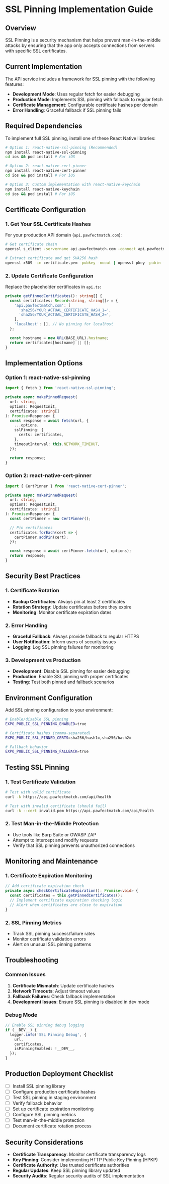 # SSL Pinning Implementation Guide

## Overview

SSL Pinning is a security mechanism that helps prevent man-in-the-middle attacks
by ensuring that the app only accepts connections from servers with specific SSL
certificates.

## Current Implementation

The API service includes a framework for SSL pinning with the following
features:

- **Development Mode**: Uses regular fetch for easier debugging
- **Production Mode**: Implements SSL pinning with fallback to regular fetch
- **Certificate Management**: Configurable certificate hashes per domain
- **Error Handling**: Graceful fallback if SSL pinning fails

## Required Dependencies

To implement full SSL pinning, install one of these React Native libraries:

```bash
# Option 1: react-native-ssl-pinning (Recommended)
npm install react-native-ssl-pinning
cd ios && pod install # For iOS

# Option 2: react-native-cert-pinner
npm install react-native-cert-pinner
cd ios && pod install # For iOS

# Option 3: Custom implementation with react-native-keychain
npm install react-native-keychain
cd ios && pod install # For iOS
```

## Certificate Configuration

### 1. Get Your SSL Certificate Hashes

For your production API domain (`api.pawfectmatch.com`):

```bash
# Get certificate chain
openssl s_client -servername api.pawfectmatch.com -connect api.pawfectmatch.com:443 -showcerts

# Extract certificate and get SHA256 hash
openssl x509 -in certificate.pem -pubkey -noout | openssl pkey -pubin -outform der | openssl dgst -sha256 -binary | openssl enc -base64
```

### 2. Update Certificate Configuration

Replace the placeholder certificates in `api.ts`:

```typescript
private getPinnedCertificates(): string[] {
  const certificates: Record<string, string[]> = {
    'api.pawfectmatch.com': [
      'sha256/YOUR_ACTUAL_CERTIFICATE_HASH_1=',
      'sha256/YOUR_ACTUAL_CERTIFICATE_HASH_2=',
    ],
    'localhost': [], // No pinning for localhost
  };

  const hostname = new URL(BASE_URL).hostname;
  return certificates[hostname] || [];
}
```

## Implementation Options

### Option 1: react-native-ssl-pinning

```typescript
import { fetch } from 'react-native-ssl-pinning';

private async makePinnedRequest(
  url: string,
  options: RequestInit,
  certificates: string[]
): Promise<Response> {
  const response = await fetch(url, {
    ...options,
    sslPinning: {
      certs: certificates,
    },
    timeoutInterval: this.NETWORK_TIMEOUT,
  });

  return response;
}
```

### Option 2: react-native-cert-pinner

```typescript
import { CertPinner } from 'react-native-cert-pinner';

private async makePinnedRequest(
  url: string,
  options: RequestInit,
  certificates: string[]
): Promise<Response> {
  const certPinner = new CertPinner();

  // Pin certificates
  certificates.forEach(cert => {
    certPinner.addPin(cert);
  });

  const response = await certPinner.fetch(url, options);
  return response;
}
```

## Security Best Practices

### 1. Certificate Rotation

- **Backup Certificates**: Always pin at least 2 certificates
- **Rotation Strategy**: Update certificates before they expire
- **Monitoring**: Monitor certificate expiration dates

### 2. Error Handling

- **Graceful Fallback**: Always provide fallback to regular HTTPS
- **User Notification**: Inform users of security issues
- **Logging**: Log SSL pinning failures for monitoring

### 3. Development vs Production

- **Development**: Disable SSL pinning for easier debugging
- **Production**: Enable SSL pinning with proper certificates
- **Testing**: Test both pinned and fallback scenarios

## Environment Configuration

Add SSL pinning configuration to your environment:

```bash
# Enable/disable SSL pinning
EXPO_PUBLIC_SSL_PINNING_ENABLED=true

# Certificate hashes (comma-separated)
EXPO_PUBLIC_SSL_PINNED_CERTS=sha256/hash1=,sha256/hash2=

# Fallback behavior
EXPO_PUBLIC_SSL_PINNING_FALLBACK=true
```

## Testing SSL Pinning

### 1. Test Certificate Validation

```bash
# Test with valid certificate
curl -k https://api.pawfectmatch.com/api/health

# Test with invalid certificate (should fail)
curl -k --cert invalid.pem https://api.pawfectmatch.com/api/health
```

### 2. Test Man-in-the-Middle Protection

- Use tools like Burp Suite or OWASP ZAP
- Attempt to intercept and modify requests
- Verify that SSL pinning prevents unauthorized connections

## Monitoring and Maintenance

### 1. Certificate Expiration Monitoring

```typescript
// Add certificate expiration check
private async checkCertificateExpiration(): Promise<void> {
  const certificates = this.getPinnedCertificates();
  // Implement certificate expiration checking logic
  // Alert when certificates are close to expiration
}
```

### 2. SSL Pinning Metrics

- Track SSL pinning success/failure rates
- Monitor certificate validation errors
- Alert on unusual SSL pinning patterns

## Troubleshooting

### Common Issues

1. **Certificate Mismatch**: Update certificate hashes
2. **Network Timeouts**: Adjust timeout values
3. **Fallback Failures**: Check fallback implementation
4. **Development Issues**: Ensure SSL pinning is disabled in dev mode

### Debug Mode

```typescript
// Enable SSL pinning debug logging
if (__DEV__) {
  logger.info('SSL Pinning Debug', {
    url,
    certificates,
    isPinningEnabled: !__DEV__,
  });
}
```

## Production Deployment Checklist

- [ ] Install SSL pinning library
- [ ] Configure production certificate hashes
- [ ] Test SSL pinning in staging environment
- [ ] Verify fallback behavior
- [ ] Set up certificate expiration monitoring
- [ ] Configure SSL pinning metrics
- [ ] Test man-in-the-middle protection
- [ ] Document certificate rotation process

## Security Considerations

- **Certificate Transparency**: Monitor certificate transparency logs
- **Key Pinning**: Consider implementing HTTP Public Key Pinning (HPKP)
- **Certificate Authority**: Use trusted certificate authorities
- **Regular Updates**: Keep SSL pinning library updated
- **Security Audits**: Regular security audits of SSL implementation
